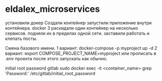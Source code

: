 # eldalex_microservices
установили докер
Создали контейнер
запустили приложение внутри контейнера.
docker 3
раскидали один контейнер на несколько сервисов.
подняли их в пределах одной сети.
заставили работать и клепать посты.


Смена базового имени.
1 вариант:
docker-compose -p myproject up -d
2 вариант:
export COMPOSE_PROJECT_NAME=myproject
или прописать в .env проекта
после этого запускать как обычно.



initial root password gitlab
sudo docker exec -it <container_name> grep 'Password:' /etc/gitlab/initial_root_password
